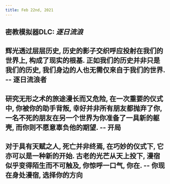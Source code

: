 ```yaml
---
title: Feb 22nd, 2021
---
```


## 密教模拟器DLC: _逐日流浪_
## 辉光透过层层历史, 历史的影子交织呼应投射在我们的世界上, 构成了现实的根基. 正如我们的历史并非只是我们的历史, 我们身边的人也无需仅来自于我们的世界.   -- 逐日流浪者
## 研究无形之术的旅途漫长而又危险, 在一次重要的仪式中, 你被你的助手背叛, 幸好并非所有朋友都抛弃了你, 一名不死的朋友在另一个世界为你准备了一具新的躯壳, 而你则不愿意辜负他的期望. -- 开局
## 对于具有天赋之人, 死亡并非终焉, 在巧妙的仪式下, 它亦可以是一种新的开始.  古老的光芒从天上投下, 漫宿似乎变得陌生而不可触及, 你惊呼一口气, 你在. -- 你现在身处漫宿, 选择你的方向
##
